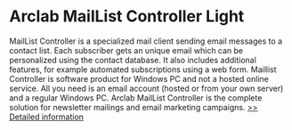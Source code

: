 # Arclab MailList Controller Light
MailList Controller is a specialized mail client sending email messages to a contact list. Each subscriber gets an unique email which can be personalized using the contact database. It also includes additional features, for example automated subscriptions using a web form. Maillist Controller is software product for Windows PC and not a hosted online service. All you need is an email account (hosted or from your own server) and a regular Windows PC. Arclab MailList Controller is the complete solution for newsletter mailings and email marketing campaigns.
[>> Detailed information](https://secure.shareit.com/shareit/product.html?productid=300423786&affiliateid=200057808)